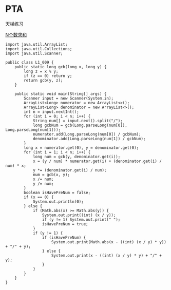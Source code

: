 # PTA
天梯练习

[N个数求和](https://pintia.cn/problem-sets/994805046380707840/problems/994805133597065216)

    import java.util.ArrayList;
    import java.util.Collections;
    import java.util.Scanner;

    public class L1_009 {
        public static long gcb(long x, long y) {
            long z = x % y;
            if (z == 0) return y;
            return gcb(y, z);
        }

        public static void main(String[] args) {
            Scanner input = new Scanner(System.in);
            ArrayList<Long> numerator = new ArrayList<>();
            ArrayList<Long> denominator = new ArrayList<>();
            int n = input.nextInt();
            for (int i = 0; i < n; i++) {
                String num[] = input.next().split("/");
                long gcbNum = gcb(Long.parseLong(num[0]), Long.parseLong(num[1]));
                numerator.add(Long.parseLong(num[0]) / gcbNum);
                denominator.add(Long.parseLong(num[1]) / gcbNum);
            }
            long x = numerator.get(0), y = denominator.get(0);
            for (int i = 1; i < n; i++) {
                long num = gcb(y, denominator.get(i));
                x = (y / num) * numerator.get(i) + (denominator.get(i) / num) * x;
                y *= (denominator.get(i) / num);
                num = gcb(x, y);
                x /= num;
                y /= num;
            }
            boolean isHavePreNum = false;
            if (x == 0) {
                System.out.println(0);
            } else {
                if (Math.abs(x) >= Math.abs(y)) {
                    System.out.print((int) (x / y));
                    if (y != 1) System.out.print(" ");
                    isHavePreNum = true;
                }
                if (y != 1) {
                    if (isHavePreNum) {
                        System.out.print(Math.abs(x - ((int) (x / y) * y)) + "/" + y);
                    } else {
                        System.out.print(x - ((int) (x / y) * y) + "/" + y);
                    }
                }
            }
        }
    }

